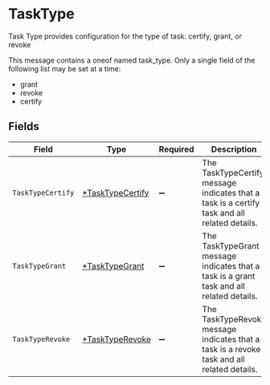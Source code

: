 # TaskType

Task Type provides configuration for the type of task: certify, grant, or revoke

This message contains a oneof named task_type. Only a single field of the following list may be set at a time:
  - grant
  - revoke
  - certify



## Fields

| Field                                                                                        | Type                                                                                         | Required                                                                                     | Description                                                                                  |
| -------------------------------------------------------------------------------------------- | -------------------------------------------------------------------------------------------- | -------------------------------------------------------------------------------------------- | -------------------------------------------------------------------------------------------- |
| `TaskTypeCertify`                                                                            | [*TaskTypeCertify](../../models/shared/tasktypecertify.md)                                   | :heavy_minus_sign:                                                                           | The TaskTypeCertify message indicates that a task is a certify task and all related details. |
| `TaskTypeGrant`                                                                              | [*TaskTypeGrant](../../models/shared/tasktypegrant.md)                                       | :heavy_minus_sign:                                                                           | The TaskTypeGrant message indicates that a task is a grant task and all related details.     |
| `TaskTypeRevoke`                                                                             | [*TaskTypeRevoke](../../models/shared/tasktyperevoke.md)                                     | :heavy_minus_sign:                                                                           | The TaskTypeRevoke message indicates that a task is a revoke task and all related details.   |